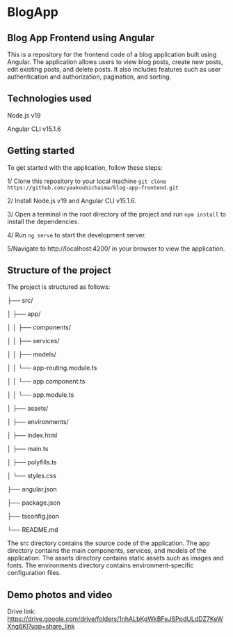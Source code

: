 # BlogApp

## Blog App Frontend using Angular
This is a repository for the frontend code of a blog application built using Angular. The application allows users to view blog posts, create new posts, edit existing posts, and delete posts. It also includes features such as user authentication and authorization, pagination, and sorting.

## Technologies used
Node.js v19

Angular CLI v15.1.6

## Getting started
To get started with the application, follow these steps:

1/ Clone this repository to your local machine `git clone https://github.com/yaakoubichaima/blog-app-frontend.git`

2/ Install Node.js v19 and Angular CLI v15.1.6.

3/ Open a terminal in the root directory of the project and run `npm install` to install the dependencies.

4/ Run `ng serve` to start the development server.

5/Navigate to http://localhost:4200/ in your browser to view the application.


## Structure of the project
The project is structured as follows:


├── src/

│   ├── app/

│   │   ├── components/

│   │   ├── services/

│   │   ├── models/

│   │   └── app-routing.module.ts

│   │   └── app.component.ts

│   │   └── app.module.ts

│   ├── assets/

│   ├── environments/

│   ├── index.html

│   ├── main.ts

│   ├── polyfills.ts

│   └── styles.css

├── angular.json

├── package.json

├── tsconfig.json

└── README.md


The src directory contains the source code of the application. The app directory contains the main components, services, and models of the application. The assets directory contains static assets such as images and fonts. The environments directory contains environment-specific configuration files.


## Demo photos and video

Drive link: https://drive.google.com/drive/folders/1nhALbKgWkBFeJSPpdULdDZ7KeWXng6Kl?usp=share_link





